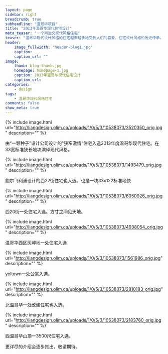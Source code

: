 ```yaml
---
layout: page
sidebar: right
breadcrumb: true
subheadline: "温哥华项目"
title: "2013年温哥华现代住宅设计"
meta_teaser: "一个列治文现代风格住宅"
teaser: "温哥华现代设计风格的住宅越来越多地受到人们的喜爱，住宅设计风格的历史传承，在当代新型材料的施工技术的配合下，使得设计手法和风格越来越多样化，温哥华这个适合人类居住的加拿大西海岸城市里，散落着众多的现代设计风格的住宅。有温哥华当地机构评选出2013年度现代风格住宅。现摘选如下，供大家欣赏。"
header:
    image_fullwidth: "header-blog1.jpg"
    caption:
    caption_url: ""
image:
    thumb: blog-thumb.jpg
    homepage: homepage-1.jpg
    caption: 2013年温哥华现代住宅设计
    caption_url:
categories:
    - design
tags:
    - 温哥华现代风格住宅
comments: false
show_meta: true
---
```


{% include image.html url="http://liangdesign.olim.ca/uploads/1/0/5/3/10538073/3520350_orig.jpg" description="" %}

由“一颗种子”设计公司设计的"狭窄激情“住宅入选2013年度温哥华现代住宅。在33宽标准狭长地块演绎现代风格。

{% include image.html url="http://liangdesign.olim.ca/uploads/1/0/5/3/10538073/1493479_orig.jpg" description="" %}

鲍尔飞利浦设计的西22街住宅也入选。也是一块33x122标准地快

{% include image.html url="http://liangdesign.olim.ca/uploads/1/0/5/3/10538073/6050926_orig.jpg" description="" %}

西20街一处住宅入选。方寸之间见天地。

{% include image.html url="http://liangdesign.olim.ca/uploads/1/0/5/3/10538073/4938054_orig.jpg" description="" %}

温哥华西区灰岬地一处住宅入选

{% include image.html url="http://liangdesign.olim.ca/uploads/1/0/5/3/10538073/1561986_orig.jpg" description="" %}

yeltown一处公寓入选。

{% include image.html url="http://liangdesign.olim.ca/uploads/1/0/5/3/10538073/2810183_orig.jpg" description="" %}

北温哥华一处改建住宅也入选。

{% include image.html url="http://liangdesign.olim.ca/uploads/1/0/5/3/10538073/2183760_orig.jpg" description="" %}

<p>西温哥华山顶一3500尺住宅入选。</p>
更详尽的介绍会逐步推出，敬请期待。
